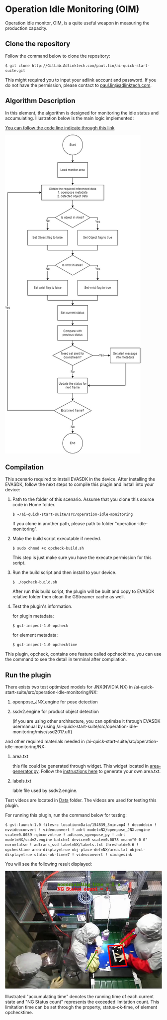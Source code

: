 # Operation Idle Monitoring (OIM)

Operation idle monitor, OIM, is a quite useful weapon in measuring the production capacity.

## Clone the repository

Follow the command below to clone the repository:

```
$ git clone http://GitLab.Adlinktech.com/paul.lin/ai-quick-start-suite.git
```

This might required you to input your adlink account and password. If you do not have the permission, please contact to paul.lin@adlinktech.com.

## Algorithm Description

In this element, the algorithm is designed for monitoring the idle status and accumulating. Illustration below is the main logic implemented:

[You can follow the code line indicate through this link](https://viewer.diagrams.net/?tags={}&highlight=0000ff&edit=_blank&layers=1&nav=1&title=OIM#R5VxRc6M2EP41frQHhI3tx5zj3GUmvXSaae%2FSlxsZZEMCiBMitvvrK2FhA5KJL3GM1M5kErRISNrdb7W7ktJzZvHmM4Fp8Bv2UdQDlr%2FpOdc9AOwJAD3%2BY%2FlbQbHH4x1lRUJf0A6Eh%2FAfJIiWoOahj7JaRYpxRMO0TvRwkiCP1miQELyuV1viqN5rCleiR%2BtAePBghKRq30KfBjvqBIwP9C8oXAVlz7Y73b2JYVlZfDgLoI%2FXFZIz7zkzgjHdPcWbGYo490q%2B7NrdHHm7HxhBCT2lwezHbfpXPE7x33f9LfyWzNIfs37J5hcY5WLGYrR0W7IA%2BYwjoogJDfAKJzCaH6ifCM4TH%2FF%2BLFY61LnDOGVEmxGfEKVbIV6YU8xIAY0j8Vaei5hehnPiobYJCJ2AZIVoSz0hFT6XSgeCU58RjhElW1aBoAjS8KUufSiUaLWvd%2BAzexCs%2FhW2S1x%2FYDOgMuujiCk6Z%2FE6CCl6SGHBjDUDW52BMEt32r8MN1wQxzn6gghFm1YelG9LzRXY7ZfldQUIghRUMFDSzs81x3BlHZ6orDbQSluHEtvvFxSGCZ9KgIph%2FMxDwnjKPpQsEWOMVxR8SGEPuBGb66cFYU8r%2FmQPelyTdmTIlYegZfFd92fOrSFjNmWiuOKjBjerkEZwMYB%2BFCbPFHnBwMMxo6cwjwYRH8UNDPtsAN5zP%2BMo6mc5wwojLyK8YH989MJ%2BZ8Rjv3GKCOMYTvqhH6F%2BjJOQYhImK95RRnHqBch7pmGMBl6a9oBz50yHh4GVU2CfSVKc8bkzFsPqPPlwymry3IFRcx8CV567j9hAaCFfvHjiVqcu6DoDGvB8xYydwWo5o5rRsiey0QIjhdVyP8xqycbeLKs1PdFqDbUyWlMF1w2BXeFDNmF3hyGHnGheeLdIF8zZVt1TmMqY2zsTl8HcSJL%2BV9wF6tAmpN9Fc%2F78yJ8HI1G63lReXW9F4R3OMDjVwTgVq0LA1sByXRHynAxf8bXfcZjQShW8XGaISiLed%2FoOqY8lqT%2By2LFDsduaid39VbHbY3ekvdjBUVOfpTBpOmPam%2F%2Fh2JbN%2F21W9bcK3%2FuKLwDOTZvjyUdRY0EDCiTA8SLPXo8vz7BITOtrBBgrFonhJcPJPb66WRH25uCx8kZtGhjTybbSiBcfq%2B8OzYrSGUzKyaGqZokVOVY1CPdjGfcP3GZa9yXwlxFccbFg%2FgwjHoFq4QH2G7kix1Wg272kCwiMz2y6hkLQ%2Ff9AkJJcFwTuEx36IFBWBIPc8Q7W3FMTLWCkFeCBHHaZE2zrLGa9Emq2wRm14cQ5ElKtSZjtIyrYFlHpEzoNVab9oqGTY0n80DR0ejtOwakhEJhohVNgcgg0GR3zv0qgmhIBjbr3v1QG26QIqPRzjEOgvPvwX0WgxgHQRQEIyJen2%2FTRvcnv0Xr%2Bx6dgbEV9VV7aKPxNZPwpJ2rrBb%2BJwfCbgmPw83JSiJDrD6TM89QEdo29X1cFu4%2Fa%2FFVqoyr%2FpCns2tD0Kuo6ywK0jdpE0I34Kdgm6GY45sIrFJnpMRMlQS8h5rjTG4DjYdcAVG7ImoRA59R1r7OFr23YRkJwqFj3%2Fkx9yLsQp0xL1FnL4vxTgjaFN0pgrI0L2jwHNeoairqkZt%2BORUUM2Kb8mkBRDr072vr4eMZ3Fnu3jdpIG2hPZBv4FRUnrYujUxaMEKF7A%2BjjdZJRgmCsY866EY1PFJdHlNH4OXLW6sXamJz1fk%2FKru1IHTao3rMn1YZhw4yswXH%2BCCiOeD%2FUQB6jLOOXE%2FneVJFra79pcnFnx7EbCHe6dnYUh79M83bsU4N%2FWy8oKg7cd3zW422HAC5lcFVyvsylmqLpFSFwW6mQ8sPaWeXL5entcnOrGdnY1qRx2%2Fi1FuWN7oOW7Qbx1qPgrWytqOF8s9u1qIWL3F%2Fq0jdq3FGzVCkb1SW1j3OO5NzBPPFl%2FOp0H9m2FUfIz3QhmRUPN%2FN32nn4BwfO%2FF8%3D)

![Operation Idle Monitoring Flow Chart](../../resources/OIM.jpg)

## Compilation

This scenario required to install EVASDK in the device. After installing the EVASDK, follow the next steps to compile this plugin and install into your device:

1. Path to the folder of this scenario. Assume that you clone this source code in Home folder.

   ```
   $ ~/ai-quick-start-suite/src/operation-idle-monitoring
   ```

   If you clone in another path, please path to folder "operation-idle-monitoring".

2. Make the build script executable if needed.

   ```
   $ sudo chmod +x opcheck-build.sh 
   ```

   This step is just make sure you have the execute permission for this script.

3. Run the build script and then install to your device.

   ```
   $ ./opcheck-build.sh
   ```

   After run this build script, the plugin will be built and copy to EVASDK relative folder then clean the GStreamer cache as well.

4. Test the plugin's information.

   for plugin metadata:

   ```
   $ gst-inspect-1.0 opcheck
   ```

   for element metadata:

   ```
   $ gst-inspect-1.0 opchecktime
   ```

This plugin, opcheck, contains one feature called opchecktime. you can use the command to see the detail in terminal after compilation.

## Run the plugin

There exists two test optimized models for JNX(NVIDIA NX) in /ai-quick-start-suite/src/operation-idle-monitoring/NX:

1. openpose_JNX.engine for pose detection

2. ssdv2.engine for product object detection 

   (if you are using other architecture, you can optimize it through EVASDK usermanual by using /ai-quick-start-suite/src/operation-idle-monitoring/misc/ssd2017.uff)

and other required materials needed in /ai-quick-start-suite/src/operation-idle-monitoring/NX:

1. area.txt 

   this file could be generated through widget. This widget located in [area-generator.py](../../widgets/area-generator.py). Follow the [instructions here](../../widgets/readme.md) to generate your own area.txt.

2. labels.txt

   lable file used by ssdv2.engine.

Test videos are located in [Data](/Data) folder. The videos are used for testing this plugin.

For running this plugin, run the command below for testing:

```
$ gst-launch-1.0 filesrc location=Data/154839_3min.mp4 ! decodebin ! nvvideoconvert ! videoconvert ! adrt model=NX/openpose_JNX.engine scale=0.0039 rgbconv=true ! adtrans_openpose_py ! adrt model=NX/ssdv2.engine batch=1 device=0 scale=0.0078 mean="0 0 0" norm=false ! adtrans_ssd label=NX/labels.txt threshold=0.6 ! opchecktime area-display=true obj-place-def=NX/area.txt object-display=true status-ok-time=7 ! videoconvert ! ximagesink
```

You will see the following result displayed:

![displayed screen](../../resources/OMI-event.jpg)

Illustrated "accumulating time" denotes the running time of each current state and "NG Status count" represents the exceeded limitation count. This limitation time can be set through the property, status-ok-time, of element opchecktime.

